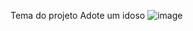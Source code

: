 Tema do projeto 
Adote um idoso
![image](https://github.com/ejscerqueira/final-/assets/61998637/0925fc86-3e03-48c8-8379-8e829986b72d)
